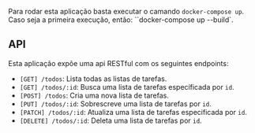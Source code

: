 Para rodar esta aplicação basta executar o camando `docker-compose up`. Caso seja a primeira execução, então: ``docker-compose up --build`.
 
## API
Esta aplicação expõe uma api RESTful com os seguintes endpoints:
- `[GET] /todos`: Lista todas as listas de tarefas.
- `[GET] /todos/:id`: Busca uma lista de tarefas específicada por `id`.
- `[POST] /todos`: Cria uma nova lista de tarefas.
- `[PUT] /todos/:id`: Sobrescreve uma lista de tarefas por `id`.
- `[PATCH] /todos/:id`: Atualiza uma lista de tarefas especificada por `id`.
- `[DELETE] /todos/:id`: Deleta uma lista de tarefas por `id`.